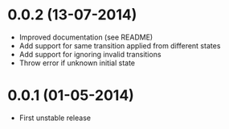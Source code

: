 # 0.0.2 (13-07-2014)

* Improved documentation (see README)
* Add support for same transition applied from different states
* Add support for ignoring invalid transitions
* Throw error if unknown initial state

# 0.0.1 (01-05-2014)

* First unstable release